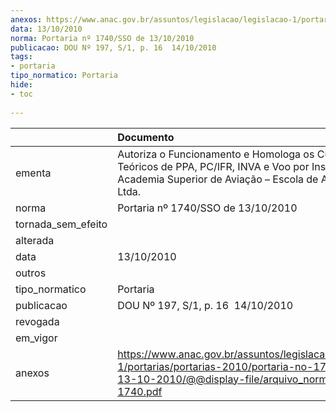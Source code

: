 ```yaml
---
anexos: https://www.anac.gov.br/assuntos/legislacao/legislacao-1/portarias/portarias-2010/portaria-no-1740-sso-de-13-10-2010/@@display-file/arquivo_norma/PA2010-1740.pdf
data: 13/10/2010
norma: Portaria nº 1740/SSO de 13/10/2010
publicacao: DOU Nº 197, S/1, p. 16  14/10/2010
tags:
- portaria
tipo_normatico: Portaria
hide: 
- toc 
 
---
```


|                    | Documento                                                                                                                                                          |
|:-------------------|:-------------------------------------------------------------------------------------------------------------------------------------------------------------------|
| ementa             | Autoriza o Funcionamento e Homologa os Cursos Teóricos de PPA, PC/IFR, INVA e Voo por Instrumentos da Academia Superior de Aviação – Escola de Aviação Civil Ltda. |
| norma              | Portaria nº 1740/SSO de 13/10/2010                                                                                                                                 |
| tornada_sem_efeito |                                                                                                                                                                    |
| alterada           |                                                                                                                                                                    |
| data               | 13/10/2010                                                                                                                                                         |
| outros             |                                                                                                                                                                    |
| tipo_normatico     | Portaria                                                                                                                                                           |
| publicacao         | DOU Nº 197, S/1, p. 16  14/10/2010                                                                                                                                 |
| revogada           |                                                                                                                                                                    |
| em_vigor           |                                                                                                                                                                    |
| anexos             | https://www.anac.gov.br/assuntos/legislacao/legislacao-1/portarias/portarias-2010/portaria-no-1740-sso-de-13-10-2010/@@display-file/arquivo_norma/PA2010-1740.pdf  |
